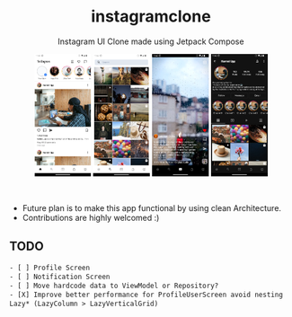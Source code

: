 <p align="center">
    <h1 align="center">instagramclone</h1>
    <p align="center">Instagram UI Clone made using Jetpack Compose</p>
</p>
<p align="center" width="100%">
    <img src="./ss/home.png" alt="home" width="20%"/>
    <img src="./ss/explore.png" alt="home" width="20%" />
    <img src="./ss/reels.png" alt="home" width="20%" />
    <img src="./ss/profile.png" alt="home" width="20%" />
</p>

<br>

- Future plan is to make this app functional by using clean Architecture.
- Contributions are highly welcomed :)

## TODO
```
- [ ] Profile Screen
- [ ] Notification Screen
- [ ] Move hardcode data to ViewModel or Repository?
- [X] Improve better performance for ProfileUserScreen avoid nesting Lazy* (LazyColumn > LazyVerticalGrid)
```